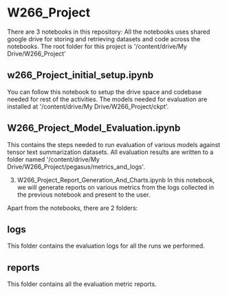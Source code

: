 # W266_Project

There are 3 notebooks in this repository:
All the notebooks uses shared google drive for storing and retrieving datasets and code across the notebooks. The root folder for this project is '/content/drive/My Drive/W266_Project'

## w266_Project_initial_setup.ipynb
   You can follow this notebook to setup the drive space and codebase needed for rest of the activities. The models needed for evaluation are installed at '/content/drive/My Drive/W266_Project/ckpt'.

## W266_Project_Model_Evaluation.ipynb
   This contains the steps needed to run evaluation of various models against tensor text summarization datasets. All evaluation results are written to a folder named '/content/drive/My Drive/W266_Project/pegasus/metrics_and_logs'.
   
3. W266_Project_Report_Generation_And_Charts.ipynb
   In this notebook, we will generate reports on various metrics from the logs collected in the previous notebook and present to the user.

Apart from the notebooks, there are 2 folders:

## logs
   This folder contains the evaluation logs for all the runs we performed.

## reports
   This folder contains all the evaluation metric reports.
    
